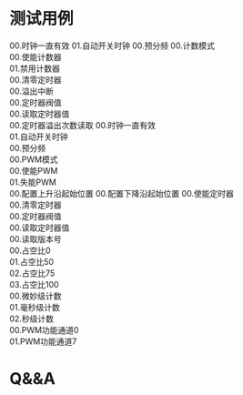 # 测试用例





00.时钟一直有效
01.自动开关时钟
00.预分频 
00.计数模式    
00.使能计数器     
01.禁用计数器     
00.清零定时器     
00.溢出中断      
00.定时器阀值     
00.读取定时器值    
00.定时器溢出次数读取 
00.时钟一直有效    
01.自动开关时钟    
00.预分频       
00.PWM模式     
00.使能PWM    
01.失能PWM     
00.配置上升沿起始位置 
00.配置下降沿起始位置 
00.使能定时器     
00.清零定时器     
00.定时器阀值     
00.读取定时器值    
00.读取版本号     
00.占空比0      
01.占空比50     
02.占空比75     
03.占空比100    
00.微妙级计数     
01.毫秒级计数     
02.秒级计数      
00.PWM功能通道0  
01.PWM功能通道7  





# Q&&A

